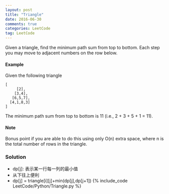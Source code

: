 ```yaml
---
layout: post
title: "Triangle"
date: 2016-06-30
comments: true
categories: LeetCode
tag: LeetCode
---
```


Given a triangle, find the minimum path sum from top to bottom. Each step you may move to adjacent numbers on the row below.

#### Example
Given the following triangle
```
[
     [2],
    [3,4],
   [6,5,7],
  [4,1,8,3]
]
```
The minimum path sum from top to bottom is 11 (i.e., 2 + 3 + 5 + 1 = 11).

#### Note
Bonus point if you are able to do this using only O(n) extra space, where n is the total number of rows in the triangle.

<!--more-->
### Solution
* dp[j]: 表示某一行每一列的最小值
* 从下往上便利
* dp[j] = triangle[i][j]+min(dp[j],dp[j+1]) 
{% include_code LeetCode/Python/Triangle.py %}
